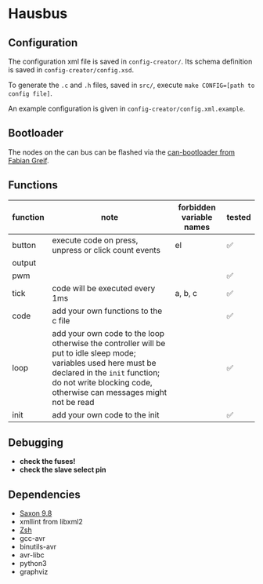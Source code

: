 # Hausbus

## Configuration

The configuration xml file is saved in `config-creator/`. Its schema definition is saved in `config-creator/config.xsd`.

To generate the `.c` and `.h` files, saved in `src/`, execute `make CONFIG=[path to config file]`.

An example configuration is given in `config-creator/config.xml.example`.

## Bootloader

The nodes on the can bus can be flashed via the [can-bootloader from Fabian Greif][3].

## Functions

function | note | forbidden variable names | tested
--- | --- | --- | ---
button | execute code on press, unpress or click count events | el | :white_check_mark:
output |
pwm ||| :white_check_mark:
tick | code will be executed every 1ms | a, b, c | :white_check_mark:
code | add your own functions to the c file || :white_check_mark:
loop | add your own code to the loop otherwise the controller will be put to idle sleep mode; variables used here must be declared in the `init` function; do not write blocking code, otherwise can messages might not be read || :white_check_mark:
init | add your own code to the init || :white_check_mark:

## Debugging

- **check the fuses!**
- **check the slave select pin**

## Dependencies

* [Saxon 9.8][1]
* xmllint from libxml2
* [Zsh][2]
* gcc-avr
* binutils-avr
* avr-libc
* python3
* graphviz

[1]: https://sourceforge.net/projects/saxon/files/Saxon-HE/
[2]: http://zsh.sourceforge.org
[3]: http://www.kreatives-chaos.com/artikel/can-bootloader
